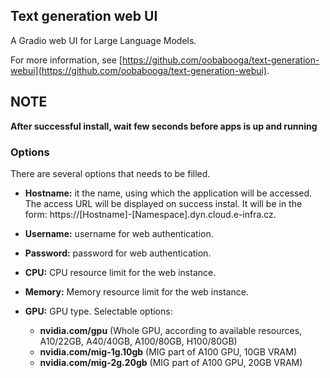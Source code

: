## Text generation web UI

A Gradio web UI for Large Language Models.

For more information, see [https://github.com/oobabooga/text-generation-webui](https://github.com/oobabooga/text-generation-webui).

## NOTE

**After successful install, wait few seconds before apps is up and running**

### Options

There are several options that needs to be filled.

* **Hostname:** it the name, using which the application will be accessed. The access URL will be displayed on success instal. It will be in the form: https://[Hostname]-[Namespace].dyn.cloud.e-infra.cz.

* **Username:** username for web authentication.

* **Password:** password for web authentication.

* **CPU:** CPU resource limit for the web instance.

* **Memory:** Memory resource limit for the web instance.

* **GPU:** GPU type. Selectable options: 
  
  * **nvidia.com/gpu** (Whole GPU, according to available resources, A10/22GB, A40/40GB, A100/80GB, H100/80GB)
  * **nvidia.com/mig-1g.10gb** (MIG part of A100 GPU, 10GB VRAM)
  * **nvidia.com/mig-2g.20gb** (MIG part of A100 GPU, 20GB VRAM)
